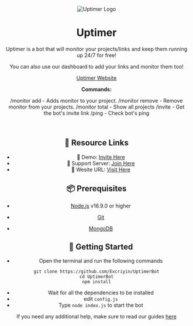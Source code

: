 <div align="center">

![Uptimer Logo](https://media.discordapp.net/attachments/1033006722639462482/1034134620528189500/uptimer.png)

# Uptimer
Uptimer is a bot that will monitor your projects/links and keep them running up 24/7 for free!

You can also use our dashboard to add your links and monitor them too!  
<p align="center">
 <a href="https://uptimer.lol">Uptimer Website</a>

**Commands:**

/monitor add  - Adds monitor to your project.
/monitor remove - Remove monitor from your projects.
/monitor total - Show all projects
/invite - Get the bot's invite link
/ping - Check bot's ping
  
  <br>
  
  ## 🔗 Resource Links

- 🤖 Demo: [Invite Here](https://discord.com/oauth2/authorize?client_id=1034109651677085706&permissions=8&scope=bot%20applications.commands)
- 🤝 Support Server: [Join Here](https://discord.gg/2gPy75zgbW)
- 📂 Wesite URL: [Visit Here](https://uptimer.lol)

  
## 📦 Prerequisites

- [Node.js](https://nodejs.org/en/) v16.9.0 or higher
- [Git](https://git-scm.com/downloads)
- [MongoDB](https://www.mongodb.com)
  
  ## 🚀 Getting Started

- Open the terminal and run the following commands

```
git clone https://github.com/Excriyin/UptimerBot
cd UptimerBot
npm install
```

- Wait for all the dependencies to be installed
- edit `config.js`
- Type `node index.js` to start the bot

If you need any additional help, make sure to read our guides [here](docs/additional/installation.md)
